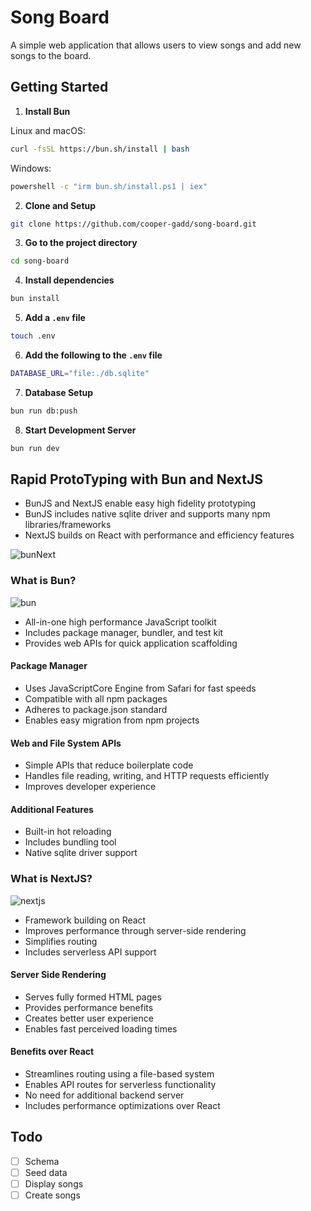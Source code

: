 # Song Board

A simple web application that allows users to view songs and add new songs to the board.

## Getting Started

1. **Install Bun**

  Linux and macOS:
  ```bash
  curl -fsSL https://bun.sh/install | bash
  ```

  Windows:
  ```bash
  powershell -c "irm bun.sh/install.ps1 | iex"
   ```

2. **Clone and Setup**
  ```bash
  git clone https://github.com/cooper-gadd/song-board.git
  ```

3. **Go to the project directory**
  ```bash
  cd song-board
  ```

4. **Install dependencies**
  ```bash
  bun install
  ```

5. **Add a `.env` file**
  ```bash
  touch .env
  ```

6. **Add the following to the `.env` file**
  ```bash
  DATABASE_URL="file:./db.sqlite"
  ```

7. **Database Setup**
  ```bash
  bun run db:push
  ```

8. **Start Development Server**
  ```bash
  bun run dev
  ```

## Rapid ProtoTyping with Bun and NextJS

* BunJS and NextJS enable easy high fidelity prototyping
* BunJS includes native sqlite driver and supports many npm libraries/frameworks
* NextJS builds on React with performance and efficiency features

![bunNext](https://github.com/user-attachments/assets/7f9fad74-4401-42dc-815a-a2b0e810332c)

### What is Bun?

![bun](https://github.com/user-attachments/assets/42928faf-2066-4f5d-82ac-c110d916a71c)

* All-in-one high performance JavaScript toolkit
* Includes package manager, bundler, and test kit
* Provides web APIs for quick application scaffolding

#### Package Manager
* Uses JavaScriptCore Engine from Safari for fast speeds
* Compatible with all npm packages
* Adheres to package.json standard
* Enables easy migration from npm projects

#### Web and File System APIs
* Simple APIs that reduce boilerplate code
* Handles file reading, writing, and HTTP requests efficiently
* Improves developer experience

#### Additional Features
* Built-in hot reloading
* Includes bundling tool
* Native sqlite driver support

### What is NextJS?

![nextjs](https://github.com/user-attachments/assets/726ae889-76d4-4341-8901-c51957a45eV3c)

* Framework building on React
* Improves performance through server-side rendering
* Simplifies routing
* Includes serverless API support

#### Server Side Rendering
* Serves fully formed HTML pages
* Provides performance benefits
* Creates better user experience
* Enables fast perceived loading times

#### Benefits over React
* Streamlines routing using a file-based system
* Enables API routes for serverless functionality
* No need for additional backend server
* Includes performance optimizations over React

## Todo

- [ ] Schema
- [ ] Seed data
- [ ] Display songs
- [ ] Create songs
